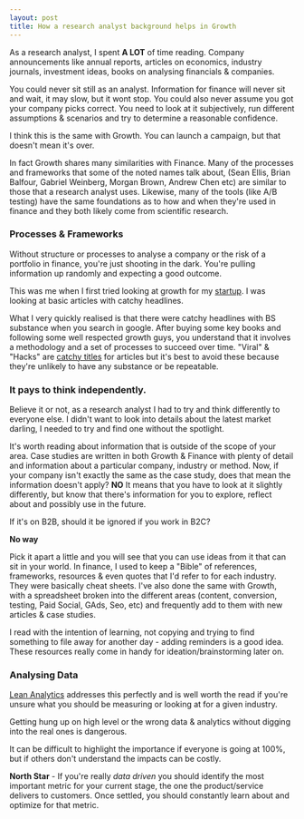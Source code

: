 ```yaml
---
layout: post
title: How a research analyst background helps in Growth
---
```


As a research analyst, I spent **A LOT** of time reading. Company announcements like annual reports, articles on economics, industry journals, investment ideas, books on analysing financials & companies.

You could never sit still as an analyst. Information for finance will never sit and wait, it may slow, but it wont stop. You could also never assume you got your company picks correct. You need to look at it subjectively, run different assumptions & scenarios and try to determine a reasonable confidence.

I think this is the same with Growth. You can launch a campaign, but that doesn't mean it's over. 

In fact Growth shares many similarities with Finance. Many of the processes and frameworks that some of the noted names talk about, (Sean Ellis, Brian Balfour, Gabriel Weinberg, Morgan Brown, Andrew Chen etc) are similar to those that a research analyst uses. Likewise, many of the tools (like A/B testing) have the same foundations as to how and when they're used in finance and they both likely come from scientific research.

### Processes & Frameworks

Without structure or processes to analyse a company or the risk of a portfolio in finance, you're just shooting in the dark. You're pulling information up randomly and expecting a good outcome.

This was me when I first tried looking at growth for my [startup](https://study101.com/). I was looking at basic articles with catchy headlines. 

What I very quickly realised is that there were catchy headlines with BS substance when you search in google. After buying some key books and following some well respected growth guys, you understand that it involves a methodology and a set of processes to succeed over time. "Viral" & "Hacks" are [catchy titles](https://conversionxl.com/blog/growth-hacking/) for articles but it's best to avoid these because they're unlikely to have any substance or be repeatable. 


### It pays to think independently.

Believe it or not, as a research analyst I had to try and think differently to everyone else. I didn't want to look into details about the latest market darling, I needed to try and find one without the spotlight.

It's worth reading about information that is outside of the scope of your area. Case studies are written in both Growth & Finance with plenty of detail and information about a particular company, industry or method. Now, if your company isn't exactly the same as the case study, does that mean the information doesn't apply? **NO** It means that you have to look at it slightly differently, but know that there's information for you to explore, reflect about and possibly use in the future.

If it's on B2B, should it be ignored if you work in B2C? 

**No way**

Pick it apart a little and you will see that you can use ideas from it that can sit in your world. In finance, I used to keep a "Bible" of references, frameworks, resources & even quotes that I'd refer to for each industry. They were basically cheat sheets. I've also done the same with Growth, with a spreadsheet broken into the different areas (content, conversion, testing, Paid Social, GAds, Seo, etc) and frequently add to them with new articles & case studies. 

I read with the intention of learning, not copying and trying to find something to file away for another day - adding reminders is a good idea. These resources really come in handy for ideation/brainstorming later on.


### Analysing Data

[Lean Analytics](https://www.amazon.com/Lean-Analytics-Better-Startup-Faster/dp/1449335675) addresses this perfectly and is well worth the read if you're unsure what you should be measuring or looking at for a given industry. 

Getting hung up on high level or the wrong data & analytics without digging into the real ones is dangerous. 

It can be difficult to highlight the importance if everyone is going at 100%, but if others don't understand the impacts can be costly.

**North Star** - If you're really _data driven_ you should identify the most important metric for your current stage, the one the product/service delivers to customers. Once settled, you should constantly learn about and optimize for that metric.
